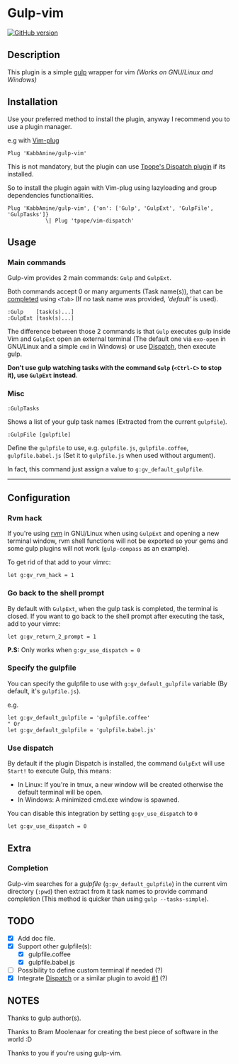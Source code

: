 Gulp-vim
========

[![GitHub version](https://badge.fury.io/gh/kabbamine%2Fgulp-vim.svg)](https://badge.fury.io/gh/kabbamine%2Fgulp-vim)

Description
-----------

This plugin is a simple [gulp](http://gulpjs.com) wrapper for vim
*(Works on GNU/Linux and Windows)*

Installation
-----------

Use your preferred method to install the plugin, anyway I recommend you to use a plugin manager.

e.g with [Vim-plug](https://github.com/junegunn/vim-plug)

```
Plug 'KabbAmine/gulp-vim'
```

This is not mandatory, but the plugin can use [Tpope's Dispatch plugin](https://github.com/tpope/vim-dispatch) if its installed.

So to install the plugin again with Vim-plug using lazyloading and group dependencies functionalities.

```
Plug 'KabbAmine/gulp-vim', {'on': ['Gulp', 'GulpExt', 'GulpFile', 'GulpTasks']}
			\| Plug 'tpope/vim-dispatch'
```

Usage
---------

### Main commands

Gulp-vim provides 2 main commands: `Gulp` and `GulpExt`.

Both commands accept 0 or many arguments (Task name(s)), that can be [completed](#completion) using `<Tab>` (If no task name was provided, *'default'* is used).

```
:Gulp    [task(s)...]
:GulpExt [task(s)...]
```


The difference between those 2 commands is that `Gulp` executes gulp inside Vim and `GulpExt` open an external terminal (The default one via `exo-open` in GNU/Linux and a simple `cmd` in Windows) or use [Dispatch](#dispatch), then execute gulp.

**Don't use gulp watching tasks with the command `Gulp` (`<Ctrl-C>` to stop it), use `GulpExt` instead**.

### Misc

```
:GulpTasks
```

Shows a list of your gulp task names (Extracted from the current `gulpfile`).

```
:GulpFile [gulpfile]
```

Define the `gulpfile` to use, e.g. `gulpfile.js`, `gulpfile.coffee`, `gulpfile.babel.js` (Set it to `gulpfile.js` when used without argument).

In fact, this command just assign a value to `g:gv_default_gulpfile`.

---------------------------


Configuration
---------

### Rvm hack

If you're using [rvm](https://rvm.io/) in GNU/Linux when using `GulpExt` and opening a new terminal window, rvm shell functions will not be exported so your gems and some gulp plugins will not work (`gulp-compass` as an example).

To get rid of that add to your vimrc:

```
let g:gv_rvm_hack = 1
```

### Go back to the shell prompt

By default with `GulpExt`, when the gulp task is completed, the terminal is closed.
If you want to go back to the shell prompt after executing the task, add to your vimrc:

```
let g:gv_return_2_prompt = 1
```

**P.S:** Only works when `g:gv_use_dispatch = 0`

### Specify the gulpfile

You can specify the gulpfile to use with `g:gv_default_gulpfile` variable (By default, it's `gulpfile.js`).

e.g.
```
let g:gv_default_gulpfile = 'gulpfile.coffee'
" Or
let g:gv_default_gulpfile = 'gulpfile.babel.js'
```

### Use dispatch <a id="dispatch"></a>

By default if the plugin Dispatch is installed, the command `GulpExt` will use `Start!` to execute Gulp, this means:

* In Linux: If you're in tmux, a new window will be created otherwise the default terminal will be open.
* In Windows: A minimized cmd.exe window is spawned.

You can disable this integration by setting `g:gv_use_dispatch` to `0`

```
let g:gv_use_dispatch = 0
```

Extra
------

### Completion <a id="completion"></a>

Gulp-vim searches for a *gulpfile* (`g:gv_default_gulpfile`) in the current vim directory (`:pwd`) then extract from it task names to provide command completion (This method is quicker than using `gulp --tasks-simple`).

TODO
-----

- [x] Add doc file.
- [x] Support other gulpfile(s):
  - [x] gulpfile.coffee
  - [x] gulpfile.babel.js
- [ ] Possibility to define custom terminal if needed (?)
- [x] Integrate [Dispatch](https://github.com/tpope/vim-dispatch "Dispatch plugin url") or a similar plugin to avoid [#1](https://github.com/KabbAmine/gulp-vim/issues/1) (?)

NOTES
-----

Thanks to gulp author(s).

Thanks to Bram Moolenaar for creating the best piece of software in the world :D

Thanks to you if you're using gulp-vim.
